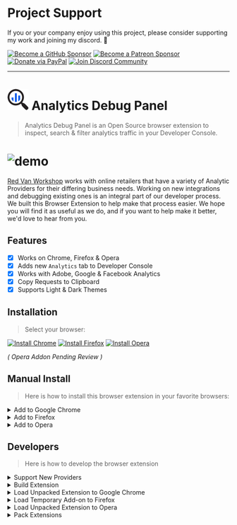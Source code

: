 Project Support
===

If you or your company enjoy using this project, please consider supporting my work and joining my discord. 💖

[![Become a GitHub Sponsor](https://img.shields.io/badge/Sponsor-171515.svg?logo=github&logoColor=white&style=for-the-badge "Become a GitHub Sponsor")](https://github.com/sponsors/manifestinteractive)
[![Become a Patreon Sponsor](https://img.shields.io/badge/Sponsor-FF424D.svg?logo=patreon&logoColor=white&style=for-the-badge "Become a Patreon Sponsor")](https://patreon.com/peter_schmalfeldt)
[![Donate via PayPal](https://img.shields.io/badge/Donate-169BD7.svg?logo=paypal&logoColor=white&style=for-the-badge "Donate via PayPal")](https://www.paypal.me/manifestinteractive)
[![Join Discord Community](https://img.shields.io/badge/Community-5865F2.svg?logo=discord&logoColor=white&style=for-the-badge "Join Discord Community")](https://discord.gg/568FxkUx6v)

------

#  ![icon](./static/icons/48.png) Analytics Debug Panel

> Analytics Debug Panel is an Open Source browser extension to inspect, search & filter analytics traffic in your Developer Console.

#  ![demo](./demo.gif)

[Red Van Workshop](https://redvanworkshop.com) works with online retailers that have a variety of Analytic Providers for their differing business needs.  Working on new integrations and debugging existing ones is an integral part of our developer process.  We built this Browser Extension to help make that process easier.  We hope you will find it as useful as we do, and if you want to help make it better, we'd love to hear from you.

## Features

- [X] Works on Chrome, Firefox & Opera
- [X] Adds new `Analytics` tab to Developer Console
- [X] Works with Adobe, Google & Facebook Analytics
- [X] Copy Requests to Clipboard
- [X] Supports Light & Dark Themes

## Installation

> Select your browser:

[![Install Chrome](https://img.shields.io/badge/Install-Chrome-blue.svg?style=for-the-badge)](https://chrome.google.com/webstore/detail/analytics-debug-panel/poaajdjaghjhnampllfkclmepngmaekb)
[![Install Firefox](https://img.shields.io/badge/Install-Firefox-orange.svg?style=for-the-badge)](https://addons.mozilla.org/en-US/firefox/addon/analytics-debug-panel/)
[![Install Opera](https://img.shields.io/badge/Install-Opera-red.svg?style=for-the-badge)](https://addons.opera.com/en/extensions/details/analytics-debug-panel/)

_( Opera Addon Pending Review )_

## Manual Install

> Here is how to install this browser extension in your favorite browsers:

<details><summary>Add to Google Chrome</summary>

1. Download [Webkit Extension](https://github.com/redvanworkshop/analytics-debug-panel/raw/master/dist/analytics-debug-panel.crx)
2. Click **Keep** when prompted to download the file
3. Go to the following URL in a new Google Chrome tab:  `chrome://extensions/`
4. In the top right corner, Enable **Developer Mode**
5. Drag and Drop `analytics-debug-panel.crx` file into Extension page

</details>

<details><summary>Add to Firefox</summary>

1. Download [Firefox Addon](https://github.com/redvanworkshop/analytics-debug-panel/raw/master/dist/analytics-debug-panel.zip)
2. Open Firefox
3. Go to the following URL in a new tab:  `about:debugging`
4. Select `Enable add-on debugging` checkbox
5. In the top right corner, Click **Load Temporary Add-on**
6. Select the `analytics-debug-panel.zip` file

</details>

<details><summary>Add to Opera</summary>

1. Download [Webkit Extension](https://github.com/redvanworkshop/analytics-debug-panel/raw/master/dist/analytics-debug-panel.crx)
2. Go to the following URL in a new Opera tab:  `chrome://extensions/`
3. In the top right corner, Enable **Developer Mode**
4. Drag and Drop `analytics-debug-panel.crx` file into Extension page
5. Select **Yes, Install** when prompted

</details>

## Developers

> Here is how to develop the browser extension

<details><summary>Support New Providers</summary>

> Adding New Analytics Providers is Easy

1. Create a new folder in `./src/providers` following the standard we have in place
2. Create a new `index.js` file inside that new folder
3. See `./src/providers/google-universal-analytics/index.js` for an example
4. Submit a PR for use to review the new Providers
5. High Five on a Job Well Done

</details>

<details><summary>Build Extension</summary>

```bash
git clone git@github.com:redvanworkshop/analytics-debug-panel.git
cd analytics-debug-panel
npm install
npm run build
```

</details>

<details><summary>Load Unpacked Extension to Google Chrome</summary>

1. Open Google Chrome
2. Go to the following URL in a new tab:  `chrome://extensions/`
3. In the top right corner, Enable **Developer Mode**
4. Click the **LOAD UNPACKED** link in the header
5. Select the `./analytics-debug-panel/build` folder

</details>

<details><summary>Load Temporary Add-on to Firefox</summary>

1. Open Terminal in project root and run `npm run pack:zip`
2. Open Firefox
3. Go to the following URL in a new tab:  `about:debugging`
4. Select `Enable add-on debugging` checkbox
5. In the top right corner, Click **Load Temporary Add-on**
6. Select the `analytics-debug-panel.zip` file

</details>

<details><summary>Load Unpacked Extension to Opera</summary>

1. Open Opera
2. Go to the following URL in a new tab:  `chrome://extensions/`
3. In the top right corner, Enable **Developer Mode**
4. Drag and Drop `./analytics-debug-panel/build` folder into Extension page

</details>

<details><summary>Pack Extensions</summary>

```bash
cd analytics-debug-panel
npm run pack
```

</details>
